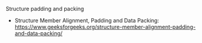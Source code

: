 Structure padding and packing

- Structure Member Alignment, Padding and Data Packing: https://www.geeksforgeeks.org/structure-member-alignment-padding-and-data-packing/
